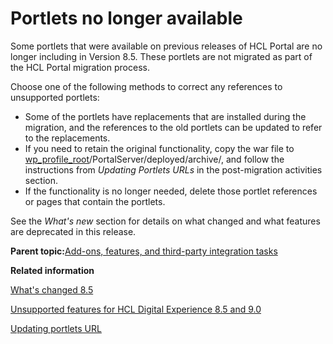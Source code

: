 # Portlets no longer available 

Some portlets that were available on previous releases of HCL Portal are no longer including in Version 8.5. These portlets are not migrated as part of the HCL Portal migration process.

Choose one of the following methods to correct any references to unsupported portlets:

-   Some of the portlets have replacements that are installed during the migration, and the references to the old portlets can be updated to refer to the replacements.
-   If you need to retain the original functionality, copy the war file to [wp\_profile\_root](../reference/wpsdirstr.md#wp_profile_root)/PortalServer/deployed/archive/, and follow the instructions from *Updating Portlets URLs* in the post-migration activities section.
-   If the functionality is no longer needed, delete those portlet references or pages that contain the portlets.

See the *What's new* section for details on what changed and what features are deprecated in this release.

**Parent topic:**[Add-ons, features, and third-party integration tasks ](../migrate/mig_post_ptl_int_addon.md)

**Related information**  


[What's changed  8.5](../overview/change_portal.md)

[Unsupported features for HCL Digital Experience 8.5 and 9.0](../reference/intr_depc.md)

[Updating portlets URL ](../migrate/mig_updating_portlets_url.md)

